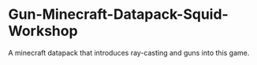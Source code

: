 # Gun-Minecraft-Datapack-Squid-Workshop
 A minecraft datapack that introduces ray-casting and guns into this game.
